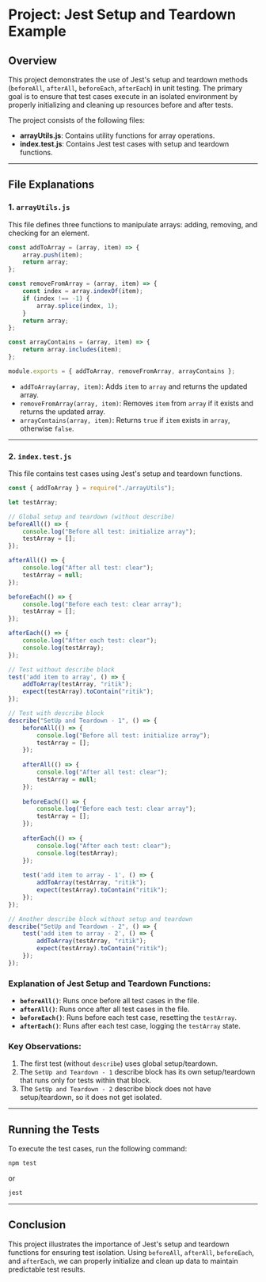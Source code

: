 # Project: Jest Setup and Teardown Example

## Overview
This project demonstrates the use of Jest's setup and teardown methods (`beforeAll`, `afterAll`, `beforeEach`, `afterEach`) in unit testing. The primary goal is to ensure that test cases execute in an isolated environment by properly initializing and cleaning up resources before and after tests.

The project consists of the following files:

- **arrayUtils.js**: Contains utility functions for array operations.
- **index.test.js**: Contains Jest test cases with setup and teardown functions.

---

## File Explanations

### 1. `arrayUtils.js`
This file defines three functions to manipulate arrays: adding, removing, and checking for an element.

```js
const addToArray = (array, item) => {
    array.push(item);
    return array;
};

const removeFromArray = (array, item) => {
    const index = array.indexOf(item);
    if (index !== -1) {
        array.splice(index, 1);
    }
    return array;
};

const arrayContains = (array, item) => {
    return array.includes(item);
};

module.exports = { addToArray, removeFromArray, arrayContains };
```

- `addToArray(array, item)`: Adds `item` to `array` and returns the updated array.
- `removeFromArray(array, item)`: Removes `item` from `array` if it exists and returns the updated array.
- `arrayContains(array, item)`: Returns `true` if `item` exists in `array`, otherwise `false`.

---

### 2. `index.test.js`
This file contains test cases using Jest's setup and teardown functions.

```js
const { addToArray } = require("./arrayUtils");

let testArray;

// Global setup and teardown (without describe)
beforeAll(() => {
    console.log("Before all test: initialize array");
    testArray = [];
});

afterAll(() => {
    console.log("After all test: clear");
    testArray = null;
});

beforeEach(() => {
    console.log("Before each test: clear array");
    testArray = [];
});

afterEach(() => {
    console.log("After each test: clear");
    console.log(testArray);
});

// Test without describe block
test('add item to array', () => {
    addToArray(testArray, "ritik");
    expect(testArray).toContain("ritik");
});

// Test with describe block
describe("SetUp and Teardown - 1", () => {
    beforeAll(() => {
        console.log("Before all test: initialize array");
        testArray = [];
    });
    
    afterAll(() => {
        console.log("After all test: clear");
        testArray = null;
    });
    
    beforeEach(() => {
        console.log("Before each test: clear array");
        testArray = [];
    });
    
    afterEach(() => {
        console.log("After each test: clear");
        console.log(testArray);
    });
    
    test('add item to array - 1', () => {
        addToArray(testArray, "ritik");
        expect(testArray).toContain("ritik");
    });
});

// Another describe block without setup and teardown
describe("SetUp and Teardown - 2", () => {
    test('add item to array - 2', () => {
        addToArray(testArray, "ritik");
        expect(testArray).toContain("ritik");
    });
});
```

### Explanation of Jest Setup and Teardown Functions:

- **`beforeAll()`**: Runs once before all test cases in the file.
- **`afterAll()`**: Runs once after all test cases in the file.
- **`beforeEach()`**: Runs before each test case, resetting the `testArray`.
- **`afterEach()`**: Runs after each test case, logging the `testArray` state.

### Key Observations:
1. The first test (without `describe`) uses global setup/teardown.
2. The `SetUp and Teardown - 1` describe block has its own setup/teardown that runs only for tests within that block.
3. The `SetUp and Teardown - 2` describe block does not have setup/teardown, so it does not get isolated.

---

## Running the Tests
To execute the test cases, run the following command:

```sh
npm test
```

or

```sh
jest
```

---

## Conclusion
This project illustrates the importance of Jest's setup and teardown functions for ensuring test isolation. Using `beforeAll`, `afterAll`, `beforeEach`, and `afterEach`, we can properly initialize and clean up data to maintain predictable test results.
